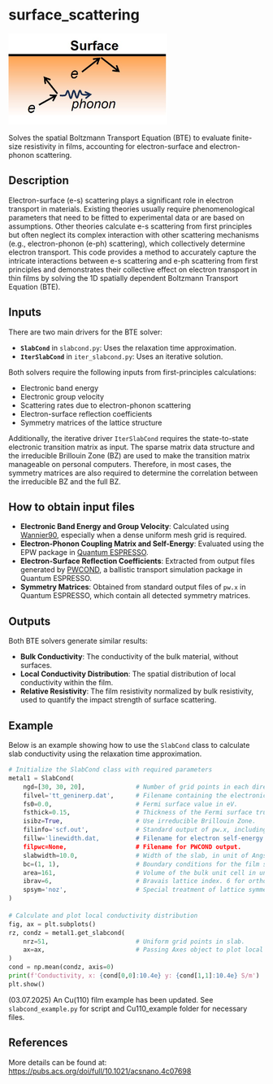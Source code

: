 # surface_scattering

<img src="es2.jpg" alt="Surface Scattering Illustration" height="180">

Solves the spatial Boltzmann Transport Equation (BTE) to evaluate finite-size resistivity in films, accounting for electron-surface and electron-phonon scattering.

## Description
Electron-surface (e-s) scattering plays a significant role in electron transport in materials. Existing theories usually require phenomenological parameters that need to be fitted to experimental data or are based on assumptions. Other theories calculate e-s scattering from first principles but often neglect its complex interaction with other scattering mechanisms (e.g., electron-phonon (e-ph) scattering), which collectively determine electron transport. This code provides a method to accurately capture the intricate interactions between e-s scattering and e-ph scattering from first principles and demonstrates their collective effect on electron transport in thin films by solving the 1D spatially dependent Boltzmann Transport Equation (BTE).


## Inputs
There are two main drivers for the BTE solver:

- **`SlabCond`** in `slabcond.py`: Uses the relaxation time approximation.
- **`IterSlabCond`** in `iter_slabcond.py`: Uses an iterative solution.

Both solvers require the following inputs from first-principles calculations:

- Electronic band energy
- Electronic group velocity
- Scattering rates due to electron-phonon scattering
- Electron-surface reflection coefficients
- Symmetry matrices of the lattice structure

Additionally, the iterative driver `IterSlabCond` requires the state-to-state electronic transition matrix as input. The sparse matrix data structure and the irreducible Brillouin Zone (BZ) are used to make the transition matrix manageable on personal computers. Therefore, in most cases, the symmetry matrices are also required to determine the correlation between the irreducible BZ and the full BZ.

## How to obtain input files

- **Electronic Band Energy and Group Velocity**: Calculated using [Wannier90](http://www.wannier.org/), especially when a dense uniform mesh grid is required.
- **Electron-Phonon Coupling Matrix and Self-Energy**: Evaluated using the EPW package in [Quantum ESPRESSO](https://www.quantum-espresso.org/).
- **Electron-Surface Reflection Coefficients**: Extracted from output files generated by [PWCOND](https://www.quantum-espresso.org/Doc/INPUT_PWCOND.html), a ballistic transport simulation package in Quantum ESPRESSO.
- **Symmetry Matrices**: Obtained from standard output files of `pw.x` in Quantum ESPRESSO, which contain all detected symmetry matrices.

## Outputs
Both BTE solvers generate similar results:

- **Bulk Conductivity**: The conductivity of the bulk material, without surfaces.
- **Local Conductivity Distribution**: The spatial distribution of local conductivity within the film.
- **Relative Resistivity**: The film resistivity normalized by bulk resistivity, used to quantify the impact strength of surface scattering.

## Example
Below is an example showing how to use the `SlabCond` class to calculate slab conductivity using the relaxation time approximation.

```python
# Initialize the SlabCond class with required parameters
metal1 = SlabCond(
    ngd=[30, 30, 20],              # Number of grid points in each directions
    filvel='tt_geninerp.dat',      # Filename containing the electronic group velocity data.
    fs0=0.0,                       # Fermi surface value in eV.
    fsthick=0.15,                  # Thickness of the Fermi surface truncation in eV.
    isibz=True,                    # Use irreducible Brillouin Zone.
    filinfo='scf.out',             # Standard output of pw.x, including symmetry matrices
    fillw='linewidth.dat,          # Filename for electron self-energy due to e-ph scattering.
    filpwc=None,                   # Filename for PWCOND output.
    slabwidth=10.0,                # Width of the slab, in unit of Angstroms.
    bc=(1, 1),                     # Boundary conditions for the film surfaces. Each element is 0 (without surface) or 1 (with surface).
    area=161,                      # Volume of the bulk unit cell in units of A^3 (cubic Angstroms).
    ibrav=6,                       # Bravais lattice index. 6 for orthorhombic lattice.
    spsym='noz',                   # Special treatment of lattice symmetry. 'noz' for removing symmetry related to the z-axis.
)

# Calculate and plot local conductivity distribution
fig, ax = plt.subplots()
rz, condz = metal1.get_slabcond(
    nrz=51,                        # Uniform grid points in slab.
    ax=ax,                         # Passing Axes object to plot local conductivity
)
cond = np.mean(condz, axis=0)
print(f'Conductivity, x: {cond[0,0]:10.4e} y: {cond[1,1]:10.4e} S/m')
plt.show()
```

(03.07.2025) An Cu(110) film example has been updated. See `slabcond_example.py` for script and Cu110_example folder for necessary files.


## References
More details can be found at: https://pubs.acs.org/doi/full/10.1021/acsnano.4c07698

